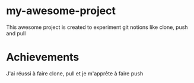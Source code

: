 # my-awesome-project

This awesome project is created to experiment git notions like clone, push and pull

# Achievements

J'ai réussi à faire clone, pull et je m'apprête à faire push
